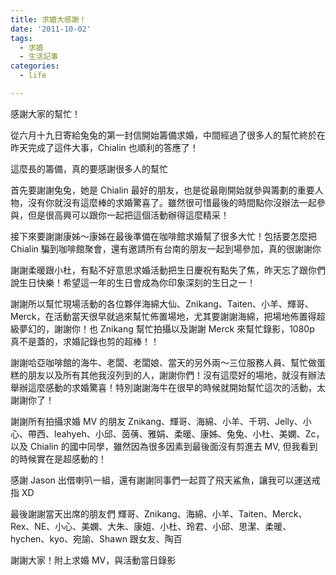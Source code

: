 ```yaml
---
title: 求婚大感謝！
date: '2011-10-02'
tags:
  - 求婚
  - 生活記事
categories:
  - life

---
```

感謝大家的幫忙！  
  
從六月十九日寄給兔兔的第一封信開始籌備求婚，中間經過了很多人的幫忙終於在昨天完成了這件大事，Chialin 也順利的答應了！  
  
這麼長的籌備，真的要感謝很多人的幫忙  
  
首先要謝謝兔兔，她是 Chialin 最好的朋友，也是從最剛開始就參與籌劃的重要人物，沒有你就沒有這麼棒的求婚驚喜了。雖然很可惜最後的時間點你沒辦法一起參與，但是很高興可以跟你一起把這個活動辦得這麼精采！  
  
接下來要謝謝康姊～康姊在最後準備在咖啡館求婚幫了很多大忙！包括要怎麼把 Chialin 騙到咖啡館聚會，還有邀請所有台南的朋友一起到場參加，真的很謝謝你  
  
謝謝柔暖跟小杜，有點不好意思求婚活動把生日慶祝有點失了焦，昨天忘了跟你們說生日快樂！希望這一年的生日會成為你印象深刻的生日之一！  
  
謝謝所以幫忙現場活動的各位夥伴海綿大仙、Znikang、Taiten、小羊、輝哥、Merck，在活動當天很早就過來幫忙佈置場地，尤其要謝謝海綿，把場地佈置得超級夢幻的，謝謝你！也 Znikang 幫忙拍攝以及謝謝 Merck 來幫忙錄影，1080p 真不是蓋的，求婚記錄也剪的超棒！！  
  
謝謝哈亞咖啡館的海牛、老闆、老闆娘、當天的另外兩～三位服務人員、幫忙做蛋糕的朋友以及所有其他我沒列到的人，謝謝你們！沒有這麼好的場地，就沒有辦法舉辦這麼感動的求婚驚喜！特別謝謝海牛在很早的時候就開始幫忙這次的活動，太謝謝你了！  
  
謝謝所有拍攝求婚 MV 的朋友 Znikang、輝哥、海綿、小羊、千玥、Jelly、小心、帶西、leahyeh、小邱、茵蒨、雅娟、柔暖、康姊、兔兔、小杜、美嫻、Zc，以及 Chialin 的國中同學，雖然因為很多因素到最後面沒有剪進去 MV, 但我看到的時候實在是超感動的！  
  
感謝 Jason 出借喇叭一組，還有謝謝同事們一起買了飛天鯊魚，讓我可以運送戒指 XD  
  
最後謝謝當天出席的朋友們 輝哥、Znikang、海綿、小羊、Taiten、Merck、Rex、NE、小心、美嫻、大朱、康姐、小杜、玲君、小邱、思潔、柔暖、hychen、kyo、宛諭、Shawn 跟女友、陶百  
  
謝謝大家！附上求婚 MV，與活動當日錄影